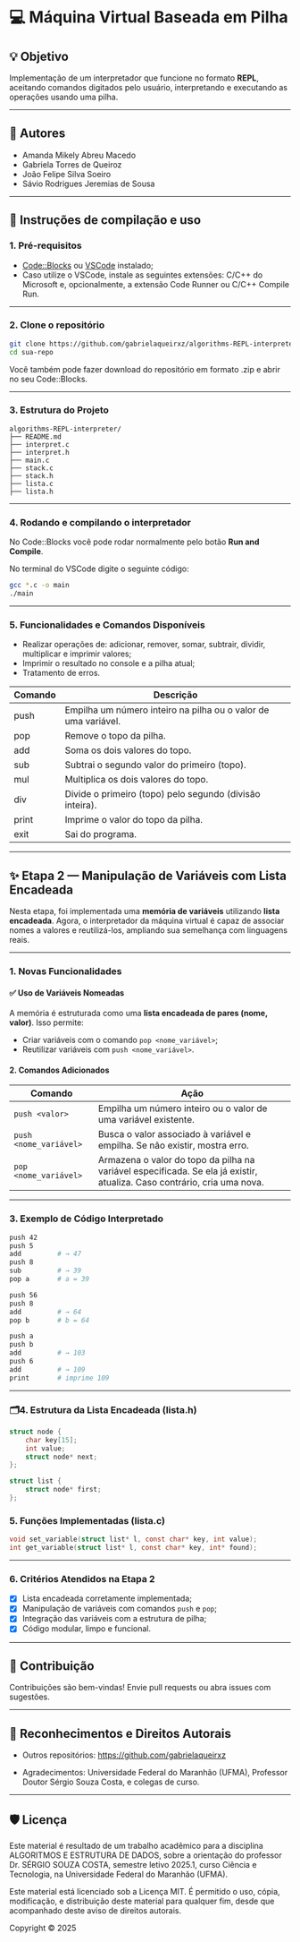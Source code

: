 
# 💻 Máquina Virtual Baseada em Pilha 

## 💡 Objetivo

Implementação de um interpretador que funcione no formato **REPL**, aceitando comandos digitados pelo usuário, interpretando e executando as operações usando uma pilha.

---

## 👥 Autores
* Amanda Mikely Abreu Macedo
* Gabriela Torres de Queiroz
* João Felipe Silva Soeiro
* Sávio Rodrigues Jeremias de Sousa

--- 

## 🔧 Instruções de compilação e uso

### 1. Pré-requisitos

* [Code::Blocks](https://www.codeblocks.org/) ou [VSCode](https://code.visualstudio.com/) instalado;
* Caso utilize o VSCode, instale as seguintes extensões: C/C++ do Microsoft e, opcionalmente, a extensão Code Runner ou C/C++ Compile Run.

---

### 2. Clone o repositório

```bash
git clone https://github.com/gabrielaqueirxz/algorithms-REPL-interpreter.git
cd sua-repo
```
Você também pode fazer download do repositório em formato .zip e abrir no seu Code::Blocks.

---

### 3. Estrutura do Projeto

```
algorithms-REPL-interpreter/
├── README.md
├── interpret.c
├── interpret.h
├── main.c
├── stack.c
├── stack.h
├── lista.c
├── lista.h
```

---

### 4. Rodando e compilando o interpretador

No Code::Blocks você pode rodar normalmente pelo botão **Run and Compile**.

No terminal do VSCode digite o seguinte código:
```bash
gcc *.c -o main
./main
```

---

### 5. Funcionalidades e Comandos Disponíveis

* Realizar operações de: adicionar, remover, somar, subtrair, dividir, multiplicar e imprimir valores;
* Imprimir o resultado no console e a pilha atual;
* Tratamento de erros.

| Comando | Descrição |
|------|-----------|
| push <valor>  | Empilha um número inteiro na pilha ou o valor de uma variável.|
| pop           | Remove o topo da pilha.|
| add           | Soma os dois valores do topo.|
| sub           | Subtrai o segundo valor do primeiro (topo).|
| mul           | Multiplica os dois valores do topo.|
| div           | Divide o primeiro (topo) pelo segundo (divisão inteira).|
| print         | Imprime o valor do topo da pilha.|
| exit          | Sai do programa.|

---

## ✨ Etapa 2 — Manipulação de Variáveis com Lista Encadeada

Nesta etapa, foi implementada uma **memória de variáveis** utilizando **lista encadeada**. Agora, o interpretador da máquina virtual é capaz de associar nomes a valores e reutilizá-los, ampliando sua semelhança com linguagens reais.

---

### 1. Novas Funcionalidades

#### ✅ **Uso de Variáveis Nomeadas**
A memória é estruturada como uma **lista encadeada de pares (nome, valor)**. Isso permite:

- Criar variáveis com o comando `pop <nome_variável>`;
- Reutilizar variáveis com `push <nome_variável>`.

#### 2. **Comandos Adicionados**

| Comando | Ação |
|--------|------|
| `push <valor>` | Empilha um número inteiro ou o valor de uma variável existente. |
| `push <nome_variável>` | Busca o valor associado à variável e empilha. Se não existir, mostra erro. |
| `pop <nome_variável>` | Armazena o valor do topo da pilha na variável especificada. Se ela já existir, atualiza. Caso contrário, cria uma nova. |

---

### 3. Exemplo de Código Interpretado

```bash
push 42
push 5
add         # → 47
push 8
sub         # → 39
pop a       # a = 39

push 56
push 8
add         # → 64
pop b       # b = 64

push a
push b
add         # → 103
push 6
add         # → 109
print       # imprime 109
```

---

### 🗂4. Estrutura da Lista Encadeada (lista.h)

```c
struct node {
    char key[15];
    int value;
    struct node* next;
};

struct list {
    struct node* first;
};
```

### 5. Funções Implementadas (lista.c)

```c
void set_variable(struct list* l, const char* key, int value);
int get_variable(struct list* l, const char* key, int* found);
```

---

### 6. Critérios Atendidos na Etapa 2

- [x] Lista encadeada corretamente implementada;
- [x] Manipulação de variáveis com comandos `push` e `pop`;
- [x] Integração das variáveis com a estrutura de pilha;
- [x] Código modular, limpo e funcional.

---

## 📑 Contribuição

Contribuições são bem-vindas! Envie pull requests ou abra issues com sugestões.

---

## 🏅 Reconhecimentos e Direitos Autorais

* Outros repositórios: https://github.com/gabrielaqueirxz

* Agradecimentos: Universidade Federal do Maranhão (UFMA), Professor Doutor Sérgio Souza Costa, e colegas de curso.

---

## 🛡 Licença

Este material é resultado de um trabalho acadêmico para a disciplina ALGORITMOS E ESTRUTURA DE DADOS, sobre a orientação do professor Dr. SÉRGIO SOUZA COSTA, semestre letivo 2025.1, curso Ciência e Tecnologia, na Universidade Federal do Maranhão (UFMA).

Este material está licenciado sob a Licença MIT. É permitido o uso, cópia, modificação, e distribuição deste material para qualquer fim, desde que acompanhado deste aviso de direitos autorais.

Copyright © 2025
